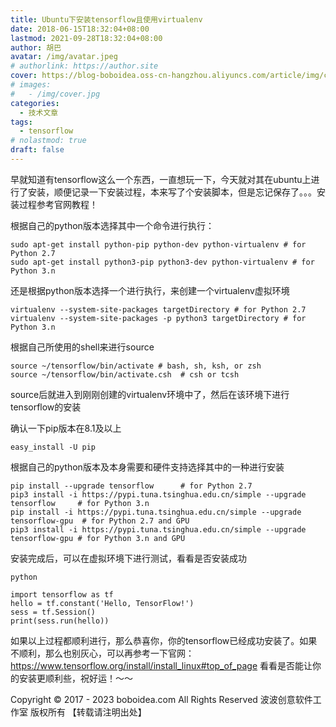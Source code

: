 ```yaml
---
title: Ubuntu下安装tensorflow且使用virtualenv
date: 2018-06-15T18:32:04+08:00
lastmod: 2021-09-28T18:32:04+08:00
author: 胡巴
avatar: /img/avatar.jpeg
# authorlink: https://author.site
cover: https://blog-boboidea.oss-cn-hangzhou.aliyuncs.com/article/img/cover.jpg
# images:
#   - /img/cover.jpg
categories:
  - 技术文章
tags:
  - tensorflow
# nolastmod: true
draft: false
---
```


早就知道有tensorflow这么一个东西，一直想玩一下，今天就对其在ubuntu上进行了安装，顺便记录一下安装过程，本来写了个安装脚本，但是忘记保存了。。。安装过程参考官网教程！

<!--more-->

根据自己的python版本选择其中一个命令进行执行：

    sudo apt-get install python-pip python-dev python-virtualenv # for Python 2.7
    sudo apt-get install python3-pip python3-dev python-virtualenv # for Python 3.n
    
还是根据python版本选择一个进行执行，来创建一个virtualenv虚拟环境

    virtualenv --system-site-packages targetDirectory # for Python 2.7
    virtualenv --system-site-packages -p python3 targetDirectory # for Python 3.n

根据自己所使用的shell来进行source

    source ~/tensorflow/bin/activate # bash, sh, ksh, or zsh
    source ~/tensorflow/bin/activate.csh  # csh or tcsh

source后就进入到刚刚创建的virtualenv环境中了，然后在该环境下进行tensorflow的安装

确认一下pip版本在8.1及以上

    easy_install -U pip

根据自己的python版本及本身需要和硬件支持选择其中的一种进行安装

    pip install --upgrade tensorflow      # for Python 2.7
    pip3 install -i https://pypi.tuna.tsinghua.edu.cn/simple --upgrade tensorflow     # for Python 3.n
    pip install -i https://pypi.tuna.tsinghua.edu.cn/simple --upgrade tensorflow-gpu  # for Python 2.7 and GPU
    pip3 install -i https://pypi.tuna.tsinghua.edu.cn/simple --upgrade tensorflow-gpu # for Python 3.n and GPU

安装完成后，可以在虚拟环境下进行测试，看看是否安装成功

    python

    import tensorflow as tf
    hello = tf.constant('Hello, TensorFlow!')
    sess = tf.Session()
    print(sess.run(hello))

如果以上过程都顺利进行，那么恭喜你，你的tensorflow已经成功安装了。如果不顺利，那么也别灰心，可以再参考一下官网：https://www.tensorflow.org/install/install_linux#top_of_page
看看是否能让你的安装更顺利些，祝好运！～～

<!--declare-declare-->

Copyright &copy; 2017 - 2023 boboidea.com All Rights Reserved 波波创意软件工作室 版权所有 【转载请注明出处】
